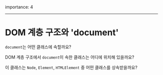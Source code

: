 importance: 4

---

# DOM 계층 구조와 'document'

`document`는 어떤 클래스에 속할까요?

DOM 계층 구조에서 `document`이 속한 클래스는 어디에 위치해 있을까요?

이 클래스는 `Node`, `Element`, `HTMLElement` 중 어떤 클래스를 상속받을까요?
